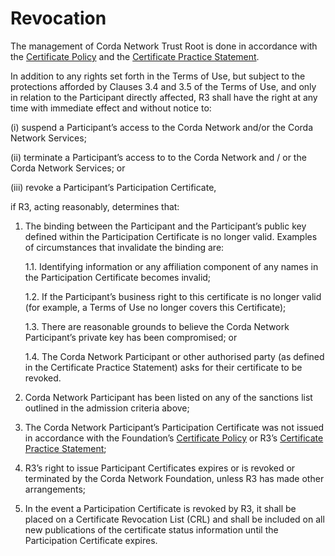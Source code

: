 # Revocation

  
The management of Corda Network Trust Root is done in accordance with the [Certificate Policy](https://trust.corda.network/trust-root/certificate-policy.html) and the [Certificate Practice Statement](https://trust.corda.network/trust-root/certificate-practices.html).

In addition to any rights set forth in the Terms of Use, but subject to the protections afforded by Clauses 3.4 and 3.5 of the Terms of Use,  and only in relation to the Participant directly affected, R3 shall have the right at any time with immediate effect and without notice to:

   (i) suspend a Participant’s access to the Corda Network and/or the Corda Network Services;
   
   (ii) terminate a Participant’s access to to the Corda Network and / or the Corda Network Services; or
   
   (iii) revoke a Participant’s Participation Certificate,

if R3, acting reasonably, determines that:

1. The binding between the Participant and the Participant’s public key defined within the Participation Certificate is no longer valid. 
   Examples of circumstances that invalidate the binding are:
   

    1.1. Identifying information or any affiliation component of any names in the Participation Certificate becomes invalid;
    
    
    1.2. If the Participant’s business right to this certificate is no longer valid (for example, a Terms of Use no longer covers this Certificate);
    
    
    1.3. There are reasonable grounds to believe the Corda Network Participant’s private key has been compromised; or
    
   
    1.4. The Corda Network Participant or other authorised party (as defined in the Certificate Practice Statement) asks for their certificate to be revoked.
    
    
2. Corda Network Participant has been listed on any of the sanctions list outlined in the admission criteria above;
3. The Corda Network Participant’s Participation Certificate was not issued in accordance with the Foundation’s [Certificate Policy](https://trust.corda.network/trust-root/certificate-policy.html) or R3’s [Certificate Practice Statement](https://trust.corda.network/trust-root/certificate-practices.html);
4. R3’s right to issue Participant Certificates expires or is revoked or terminated by the Corda Network Foundation, unless R3 has made other arrangements;
5. In the event a Participation Certificate is revoked by R3, it shall be placed on a Certificate Revocation List (CRL) and shall be included on all new publications of the certificate status information until the Participation Certificate expires.
